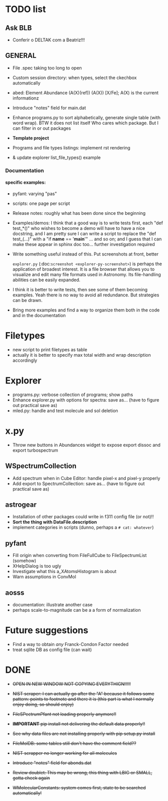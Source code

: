 # TODO list

## Ask BLB

- Conferir o DELTAK com a Beatriz!!!


## GENERAL

- File .spec taking too long to open

- Custom session directory: when types, select the ckechbox automatically

- abed: Element Abundance (A(X)(ref)) (A(X)) [X/Fe]; A(X) is the current informationz    

- Introduce "notes" field for main.dat


- Enhance programs.py to sort alphabetically, generate single table (with word wrap). BTW it does not list itself
  Who cares which package. But I can filter in or out packages
 
  
- **Template project**
- Programs and file types listings: implement rst rendering
- & update explorer list_file_types() example


### Documentation

#### specific examples:

- pyfant: varying "pas"

- scripts: one page per script


- Release notes: roughly what has been done since the beginning

- Examples/demos: I think that a good way is to write tests first, each "def test_*()" who wishes to become a demo will have to have a nice docstring,
and I am pretty sure I can write a script to replace the "def test_<sthsth>(...)" with a "if __name__ == '__main__'" ... and so on; and I guess that I can make these appear in sphinx doc too... 
further investigation required


- Write something useful instead of this. Put screenshots at front, better

    ``explorer.py`` (:doc:`screenshot <explorer-py-screenshot>`) is perhaps the application of broadest interest.
    It is a file browser that allows you to visualize and edit many file formats used in Astronomy. Its file-handling abilities can be
    easily expanded.


- I think it is better to write tests, then see some of them becoming examples. Yeah there is no way to avoid all redundance.
  But strategies can be drawn.

- Bring more examples and find a way to organize them both in the code and in the documentation


# Filetypes

- new script to print filetypes as table
- actually it is better to specify max total width and wrap description accordingly

# Explorer

- programs.py: verbose collection of programs; show paths
- Enhance explorer.py with options for spectra: save as... (have to figure out practical save as)
- mled.py: handle and test molecule and sol deletion

# x.py

- Throw new buttons in Abundances widget to expose export dissoc and export turbospectrum

## WSpectrumCollection

- Add spectrum when in Cube Editor: handle pixel-x and pixel-y properly
- Add export to SpectrumCollection: save as... (have to figure out practical save as)


## astrogear

  - Installation of other packages could write in f311 config file (or not)!!
  - **Sort the thing with DataFile.description**
  - implement categories in scripts (dunno, perhaps a `# cat: whatever`)

## pyfant

  - Fill origin when converting from FileFullCube to FileSpectrumList (somehow)
  - XHelpDialog is too ugly
  - Investigate what this a_XAtomsHistogram is about
  - Warn assumptions in ConvMol

  
## aosss

  - documentation: illustrate another case
  - perhaps scale-to-magnitude can be a a form of normalization


# Future suggestions

  - Find a way to obtain *any* Franck-Condon Factor needed
  - treat sqlite DB as config file (can wait)
  

# DONE

- ~~OPEN IN NEW WINDOW NOT COPYING EVERYTHIGN!!!!!~~

- ~~NIST scraper: I can actually go after the "A" because it follows some pattern: points to footnote and there it is (this part is what I normally enjoy doing, so should enjoy)~~

- ~~FileSPectrumPfant not loading properly anymore!!~~

- ~~**IMPORTANT** pip install not delivering the default data properly!!~~

- ~~See why data files are not installing properly with pip setup.py install~~

- ~~FileMolDB: some tables still don't have the comment field??~~

- ~~NIST scrapper no longer working for all molecules~~

- ~~Introduce "notes" field for abonds.dat~~

- ~~Review doublet: This may be wrong, this thing with LBIG or SMALL, gotta check again~~

- ~~WMolecularConstants: system comes first, state to be searched automatically!~~   
